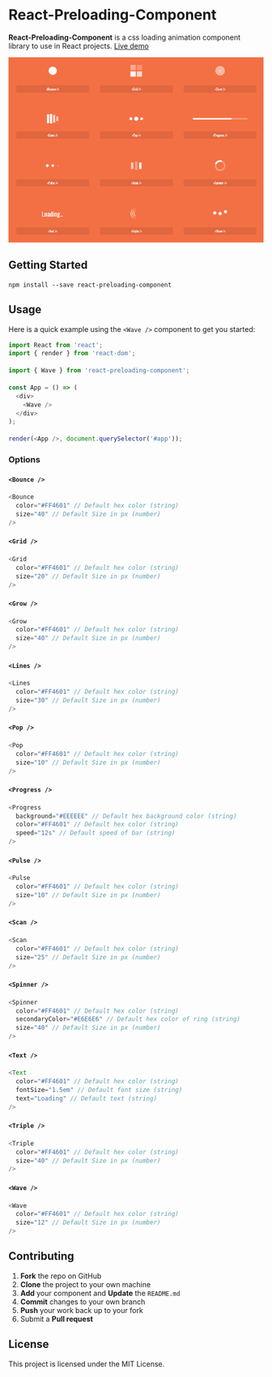 # React-Preloading-Component

**React-Preloading-Component** is a css loading animation component library to use in React projects.
[Live demo](https://nel-co.github.io/react-preloading-component-demo/)

![alt text](https://raw.githubusercontent.com/nel-co/react-preloading-component/master/loading-demo.gif)
## Getting Started

```
npm install --save react-preloading-component
```

## Usage
Here is a quick example using the ```<Wave />``` component to get you started:

```javascript
import React from 'react';
import { render } from 'react-dom';

import { Wave } from 'react-preloading-component';

const App = () => (
  <div>
    <Wave />
  </div>
);

render(<App />, document.querySelector('#app'));
```

### Options
#### ```<Bounce />```
```javascript
<Bounce
  color="#FF4601" // Default hex color (string)
  size="40" // Default Size in px (number)
/>
```

#### ```<Grid />```
```javascript
<Grid
  color="#FF4601" // Default hex color (string)
  size="20" // Default Size in px (number)
/>
```

#### ```<Grow />```
```javascript
<Grow
  color="#FF4601" // Default hex color (string)
  size="40" // Default Size in px (number)
/>
```

#### ```<Lines />```
```javascript
<Lines
  color="#FF4601" // Default hex color (string)
  size="30" // Default Size in px (number)
/>
```

#### ```<Pop />```
```javascript
<Pop
  color="#FF4601" // Default hex color (string)
  size="10" // Default Size in px (number)
/>
```

#### ```<Progress />```
```javascript
<Progress
  background="#EEEEEE" // Default hex background color (string)
  color="#FF4601" // Default hex color (string)
  speed="12s" // Default speed of bar (string)
/>
```

#### ```<Pulse />```
```javascript
<Pulse
  color="#FF4601" // Default hex color (string)
  size="10" // Default Size in px (number)
/>
```

#### ```<Scan />```
```javascript
<Scan
  color="#FF4601" // Default hex color (string)
  size="25" // Default Size in px (number)
/>
```

#### ```<Spinner />```
```javascript
<Spinner
  color="#FF4601" // Default hex color (string)
  secondaryColor="#E6E6E6" // Default hex color of ring (string)
  size="40" // Default Size in px (number)
/>
```

#### ```<Text />```
```javascript
<Text
  color="#FF4601" // Default hex color (string)
  fontSize="1.5em" // Default font size (string)
  text="Loading" // Default text (string)
/>
```

#### ```<Triple />```
```javascript
<Triple
  color="#FF4601" // Default hex color (string)
  size="40" // Default Size in px (number)
/>
```

#### ```<Wave />```
```javascript
<Wave
  color="#FF4601" // Default hex color (string)
  size="12" // Default Size in px (number)
/>
```

## Contributing

 1. **Fork** the repo on GitHub
 2. **Clone** the project to your own machine
 3. **Add** your component and **Update** the  ```README.md```
 4. **Commit** changes to your own branch
 5. **Push** your work back up to your fork
 6. Submit a **Pull request**

## License

This project is licensed under the MIT License.